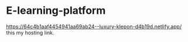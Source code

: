 # E-learning-platform
https://64c4b1aaf4454941aa69ab24--luxury-klepon-d4b19d.netlify.app/
this my hosting link.
